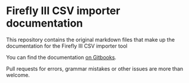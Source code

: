 # Firefly III CSV importer documentation

This repository contains the original markdown files that make up the documentation for the Firefly III CSV importer tool

You can find the documentation [on Gitbooks](https://firefly-iii.gitbook.io/firefly-iii-csv-importer/). 

Pull requests for errors, grammar mistakes or other issues are more than welcome. 
